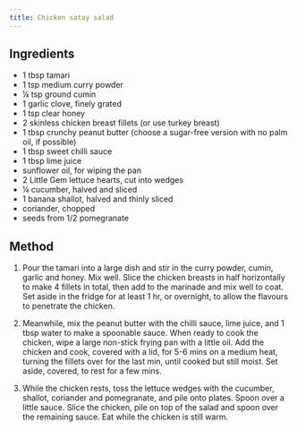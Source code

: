 ```yaml
---
title: Chicken satay salad
---
```


## Ingredients

- 1 tbsp tamari
- 1 tsp medium curry powder
- ¼ tsp ground cumin
- 1 garlic clove, finely grated
- 1 tsp clear honey
- 2 skinless chicken breast fillets (or use turkey breast)
- 1 tbsp crunchy peanut butter (choose a sugar-free version with no palm oil, if
  possible)
- 1 tbsp sweet chilli sauce
- 1 tbsp lime juice
- sunflower oil, for wiping the pan
- 2 Little Gem lettuce hearts, cut into wedges
- ¼ cucumber, halved and sliced
- 1 banana shallot, halved and thinly sliced
- coriander, chopped
- seeds from 1/2 pomegranate

## Method

1.  Pour the tamari into a large dish and stir in the curry powder, cumin,
    garlic and honey. Mix well. Slice the chicken breasts in half horizontally
    to make 4 fillets in total, then add to the marinade and mix well to coat.
    Set aside in the fridge for at least 1 hr, or overnight, to allow the
    flavours to penetrate the chicken.

1.  Meanwhile, mix the peanut butter with the chilli sauce, lime juice, and 1
    tbsp water to make a spoonable sauce. When ready to cook the chicken, wipe a
    large non-stick frying pan with a little oil. Add the chicken and cook,
    covered with a lid, for 5-6 mins on a medium heat, turning the fillets over
    for the last min, until cooked but still moist. Set aside, covered, to rest
    for a few mins.

1.  While the chicken rests, toss the lettuce wedges with the cucumber, shallot,
    coriander and pomegranate, and pile onto plates. Spoon over a little sauce.
    Slice the chicken, pile on top of the salad and spoon over the remaining
    sauce. Eat while the chicken is still warm.
